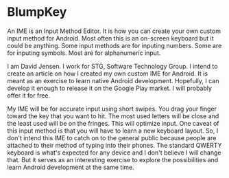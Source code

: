 # BlumpKey

An IME is an Input Method Editor. It is how you can create your own custom input method for Android.
Most often this is an on-screen keyboard but it could be anything.  Some input methods are for inputing numbers.
Some are for inputing symbols.  Most are for alphanumeric input.

I am David Jensen.  I work for STG, Software Technology Group.  I intend to create an article on how I created my own custom IME for Android.
It is meant as an exercise to learn native Android development.  Hopefully, I can develop it enough to release it on the Google Play market.
I will probably offer it for free.

My IME will be for accurate input using short swipes.  You drag your finger toward the key that you want to hit.
The most used letters will be close and the least used will be on the fringes.  This will optimize input.
One caveat of this input method is that you will have to learn a new keyboard layout.  So, I don't intend
this IME to catch on to the general public because people are attached to their method of typing into their
phones.  The standard QWERTY keyboard is what's expected for any device and I don't believe I will change that.
But it serves as an interesting exercise to explore the possibilities and learn Android development at the
same time.
